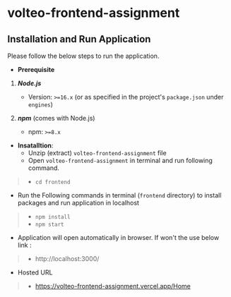 # volteo-frontend-assignment

## Installation and Run Application
Please follow the below steps to run the application.

- **Prerequisite**

1. ***Node.js***  
   - Version: `>=16.x` (or as specified in the project's `package.json` under `engines`)

2. ***npm*** (comes with Node.js) 
   - npm: `>=8.x`  


- **Insatalltion**:
  - Unzip (extract) `volteo-frontend-assignment` file 
  - Open `volteo-frontend-assignment` in terminal and run following command.
> - ```cd frontend```
  - Run the Following commands in terminal (`frontend` directory) to install packages and run application in localhost
> - ``` npm install ```
> - ``` npm start ```



- Application will open automatically in browser. If won't the use below link : 
>- http://localhost:3000/

- Hosted URL
>- https://volteo-frontend-assignment.vercel.app/Home